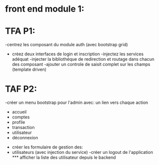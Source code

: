 # front end module 1: 
# TFA P1:
-centrez les composant du module auth (avec bootstrap grid)
- créez deux interfaces de login et inscription 
-injectez les services adéquat
-injecter la bibliothéque de redirection et routage dans chacun des composant
-ajouter un controle de saisit complet sur les champs (template driven)
# TAF P2: 
-créer un menu bootstrap pour l'admin avec: un lien vers chaque action
* accueil 
* comptes
* profile
* transaction
* utilisateur
* déconnexion
- créer les formulaire de gestion des:
- utilisateurs (avec injection du service)
-créer un logout de l'application
*** afficher la liste des utilisateur depuis le backend